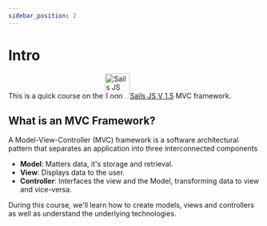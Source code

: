 ```yaml
---
sidebar_position: 2
---
```


# Intro

This is a quick course on the  <img src="/img/logo_sails.png" alt="Sails JS Logo" width="50"/>[Sails JS V 1.5](https://sailsjs.com/) MVC framework.

## What is an MVC Framework?

A Model-View-Controller (MVC) framework is a software architectural pattern that separates an application into three interconnected components

- **Model**: Matters data, it's storage and retrieval.
- **View**: Displays data to the user.
- **Controller**: Interfaces the view and the Model, transforming data to view and vice-versa.

During this course, we'll learn how to create models, views and controllers as well as understand the underlying technologies.
